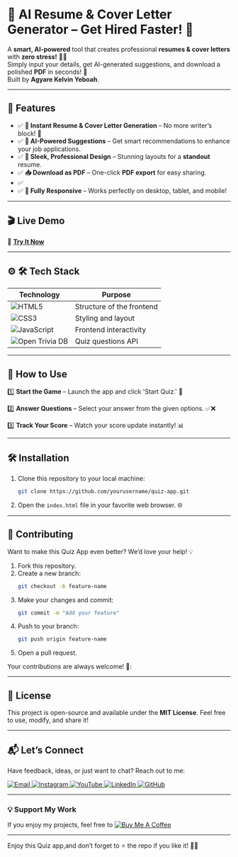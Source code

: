 # 🚀 AI Resume & Cover Letter Generator – Get Hired Faster! 🎯     

A **smart, AI-powered** tool that creates professional **resumes & cover letters** with **zero stress!** 🧠💼  
Simply input your details, get AI-generated suggestions, and download a polished **PDF** in seconds! 🎉  
Built  by **Agyare Kelvin Yeboah**.  


---

## 🌟 Features  
- ✅ **📄 Instant Resume & Cover Letter Generation** – No more writer’s block! 🚀  
- ✅ **🤖 AI-Powered Suggestions** – Get smart recommendations to enhance your job applications.  
- ✅  **🎨 Sleek, Professional Design** – Stunning layouts for a **standout** resume.  
- ✅  **📥 Download as PDF** – One-click **PDF export** for easy sharing.  
- ✅ 
- ✅ **📱 Fully Responsive** – Works perfectly on desktop, tablet, and mobile!  


    
---      
## 🎬 Live Demo 

🔗 **[Try It Now]()**  


---

## ⚙ 🛠 Tech Stack
| **Technology**  | **Purpose** |
|-----------------|-------------|
| ![HTML5](https://img.shields.io/badge/HTML5-E34F26?style=for-the-badge&logo=html5&logoColor=white) | Structure of the frontend |
| ![CSS3](https://img.shields.io/badge/CSS3-1572B6?style=for-the-badge&logo=css3&logoColor=white) | Styling and layout |
| ![JavaScript](https://img.shields.io/badge/JavaScript-F7DF1E?style=for-the-badge&logo=javascript&logoColor=black) | Frontend interactivity |
| ![Open Trivia DB](https://img.shields.io/badge/Open%20Trivia%20DB-FF6F00?style=for-the-badge&logo=database&logoColor=white) | Quiz questions API |  


---

## 🚀 How to Use 
1️⃣  **Start the Game** – Launch the app and click 'Start Quiz.' 🏁

2️⃣  **Answer Questions** – Select your answer from the given options. ✅❌  

3️⃣   **Track Your Score** – Watch your score update instantly! 📊



---

## 🛠️ Installation  

1. Clone this repository to your local machine:  
   ```bash  
   git clone https://github.com/yourusername/quiz-app.git
   ```  

2. Open the `index.html` file in your favorite web browser. 🌐  
 

---

## 🤝 Contributing  

Want to make this Quiz App even better? We’d love your help! 💡  
1. Fork this repository.  
2. Create a new branch:  
   ```bash  
   git checkout -b feature-name  
   ```  
3. Make your changes and commit:  
   ```bash  
   git commit -m "Add your feature"  
   ```  
4. Push to your branch:  
   ```bash  
   git push origin feature-name  
   ```  
5. Open a pull request.  

Your contributions are always welcome! 🌟:


---

## 📜 License  

This project is open-source and available under the **MIT License**. Feel free to use, modify, and share it!  

---

## 📬 Let’s Connect  

Have feedback, ideas, or just want to chat? Reach out to me:  
<div>
  <a href="mailto:onlykelvin06@gmail.com">
    <img src="https://img.shields.io/badge/Email-4285F4?style=for-the-badge&logo=gmail&logoColor=white" alt="Email" />
  </a>
  <a href="https://www.instagram.com/_.yo.kelvin/">
    <img src="https://img.shields.io/badge/Instagram-E4405F?style=for-the-badge&logo=instagram&logoColor=white" alt="Instagram" />
  </a>
  <a href="https://www.youtube.com/@TechTutor_Tv?sub_confirmation=1">
    <img src="https://img.shields.io/badge/YouTube-FF0000?style=for-the-badge&logo=youtube&logoColor=white" alt="YouTube" />
  </a>
  <a href = "https://www.linkedin.com/in/kelvin-agyare-yeboah-6728a7301?utm_source=share&utm_campaign=share_via&utm_content=profile&utm_medium=android_app">
    <img src="https://img.shields.io/badge/LinkedIn-0077B5?style=for-the-badge&logo=linkedin&logoColor=white" alt="LinkedIn" />
  </a>
  <a href="https://github.com/KelvCodes">
    <img src="https://img.shields.io/badge/GitHub-181717?style=for-the-badge&logo=github&logoColor=white" alt="GitHub" />
  </a>
</div>     
 
---
### 💡 Support My Work  
If you enjoy my projects, feel free to [![Buy Me A Coffee](https://img.shields.io/badge/Buy%20Me%20A%20Coffee-%F0%9F%8C%8D-yellow?style=for-the-badge&logo=buy-me-a-coffee&logoColor=black)](https://www.buymeacoffee.com/kelvcodes) 

---
Enjoy this Quiz app,and don’t forget to ⭐ the repo if you like it! 🥳✨  







